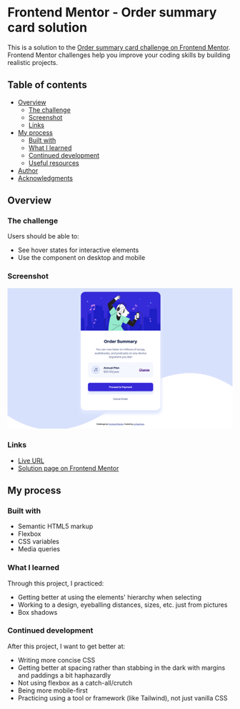 # Frontend Mentor - Order summary card solution

This is a solution to the [Order summary card challenge on Frontend Mentor](https://www.frontendmentor.io/challenges/order-summary-component-QlPmajDUj). Frontend Mentor challenges help you improve your coding skills by building realistic projects.

## Table of contents

- [Overview](#overview)
  - [The challenge](#the-challenge)
  - [Screenshot](#screenshot)
  - [Links](#links)
- [My process](#my-process)
  - [Built with](#built-with)
  - [What I learned](#what-i-learned)
  - [Continued development](#continued-development)
  - [Useful resources](#useful-resources)
- [Author](#author)
- [Acknowledgments](#acknowledgments)

## Overview

### The challenge

Users should be able to:

- See hover states for interactive elements
- Use the component on desktop and mobile

### Screenshot

![](./design/screenshots/screenshot-desktop.png)

### Links

- [Live URL](https://github.com/lizkaufman/front-end-mentor_order-summary-component)
- [Solution page on Frontend Mentor](https://www.frontendmentor.io/solutions/order-summary-component-BO1NJzICAY)

## My process

### Built with

- Semantic HTML5 markup
- Flexbox
- CSS variables
- Media queries

### What I learned

Through this project, I practiced:

- Getting better at using the elements' hierarchy when selecting
- Working to a design, eyeballing distances, sizes, etc. just from pictures
- Box shadows

### Continued development

After this project, I want to get better at:

- Writing more concise CSS
- Getting better at spacing rather than stabbing in the dark with margins and paddings a bit haphazardly
- Not using flexbox as a catch-all/crutch
- Being more mobile-first
- Practicing using a tool or framework (like Tailwind), not just vanilla CSS
